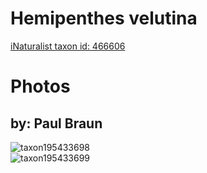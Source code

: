 
Hemipenthes velutina
====================
  
[iNaturalist taxon id: 466606](https://www.inaturalist.org/taxa/466606)
# Photos

## by: Paul Braun
  
![taxon195433698](https://inaturalist-open-data.s3.amazonaws.com/photos/209298453/medium.jpg)  
![taxon195433699](https://inaturalist-open-data.s3.amazonaws.com/photos/209299203/medium.jpg)